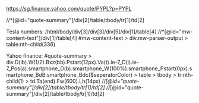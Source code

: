 https://sg.finance.yahoo.com/quote/PYPL?p=PYPL

//*[@id="quote-summary"]/div[2]/table/tbody/tr[1]/td[2]


Tesla numbers:
/html/body/div[3]/div[3]/div[5]/div[1]/table[4]
//*[@id="mw-content-text"]/div[1]/table[4]
#mw-content-text > div.mw-parser-output > table:nth-child(336)



Yahoo finance:
#quote-summary > div.D\(ib\).W\(1\/2\).Bxz\(bb\).Pstart\(12px\).Va\(t\).ie-7_D\(i\).ie-7_Pos\(a\).smartphone_D\(b\).smartphone_W\(100\%\).smartphone_Pstart\(0px\).smartphone_BdB.smartphone_Bdc\(\$seperatorColor\) > table > tbody > tr:nth-child(1) > td.Ta\(end\).Fw\(600\).Lh\(14px\)
//*[@id="quote-summary"]/div[2]/table/tbody/tr[1]/td[2]
//*[@id="quote-summary"]/div[2]/table/tbody/tr[1]/td[2]

